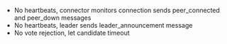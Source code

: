 * No heartbeats, connector monitors connection sends peer_connected and peer_down messages
* No heartbeats, leader sends leader_announcement message
* No vote rejection, let candidate timeout
